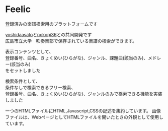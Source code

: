 # Feelic
登録済みの楽譜検索用のプラットフォームです

[yoshidaasato](https://github.com/yoshidaasato)と[nokopi36](https://github.com/nokopi36)との共同開発です  
広島市立大学　吹奏楽部で保存されている楽譜の検索ができます。  


表示コンテンツとして、  
登録番号、曲名、きょくめい(ひらがな)、ジャンル、課題曲(該当のみ)、メドレー(該当のみ)  
をセットしました


検索条件として、  
条件なしで検索できるフリー検索、  
登録番号、曲名、きょくめい(ひらがな)、ジャンルのみで検索できる機能を実装しました

一つのHTMLファイルにHTML,Javascript,CSSの記述を集約しています。
画像ファイルは、WebページとしてHTMLファイルを開いたときの外観として使用しています。
